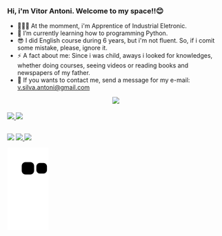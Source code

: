### Hi, i'm Vitor Antoni. Welcome to my space!!😊

- 👷🏼‍♂️ At the momment, i'm Apprentice of Industrial Eletronic.
- 🌱 I’m currently learning how to programming Python.
- 😎 I did English course during 6 years, but i'm not fluent. So, if i comit some mistake, please, ignore it.
- ⚡ A fact about me: Since i was child, aways i looked for knowledges, whether doing courses, seeing videos or reading books and newspapers of my father.
- 📩 If you wants to contact me, send a message for my e-mail: v.silva.antoni@gmail.com

<div align="center">
  <a href="https://github.com/vitor-antoni">
  <img height="160em" src="https://github-readme-stats.vercel.app/api?username=vitor-antoni&show_icons=true&theme=blue&include_all_commits=true&count_private=true"/>
</div>
<div style="display: inline_block"><br>
  <img height="180cm" src="https://cdn.jsdelivr.net/gh/devicons/devicon/icons/git/git-original.svg"/>
  <a href="" target="_blank"><img src="https://cdn.jsdelivr.net/gh/devicons/devicon/icons/python/python-original.svg" width="50px"/>
</div>
  
##
  
<div> 
  <a href="https://www.instagram.com/antoni_vitor/" target="_blank"><img src="https://img.shields.io/badge/-Instagram-%23E4405F?style=for-the-badge&logo=instagram&logoColor=white" target="_blank"></a>
 <a href="https://twitter.com/vitor_ant0ni" target="_blank"><img src="https://img.shields.io/badge/Twitter-1DA1F2?style=for-the-badge&logo=twitter&logoColor=white" target="_blank">
 <a href="https://www.linkedin.com/in/vitor-silva-de-antoni-110113226/" target="_blank"><img src="https://img.shields.io/badge/LinkedIn-0077B5?style=for-the-badge&logo=linkedin&logoColor=white" target="_blank">
</a> 

  ![Snake animation](https://github.com/vitor-antoni/vitor-antoni/blob/output/github-contribution-grid-snake.svg)
 
  </div>
  
  
